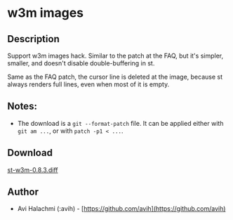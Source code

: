 w3m images
==========


Description
-----------
Support w3m images hack. Similar to the patch at the FAQ, but it's simpler,
smaller, and doesn't disable double-buffering in st.

Same as the FAQ patch, the cursor line is deleted at the image, because st
always renders full lines, even when most of it is empty.


Notes:
------
* The download is a `git --format-patch` file. It can be applied either with
  `git am ...`, or with `patch -p1 < ...`.


Download
--------
[st-w3m-0.8.3.diff](st-w3m-0.8.3.diff)


Author
------
* Avi Halachmi (:avih) - [https://github.com/avih](https://github.com/avih)
